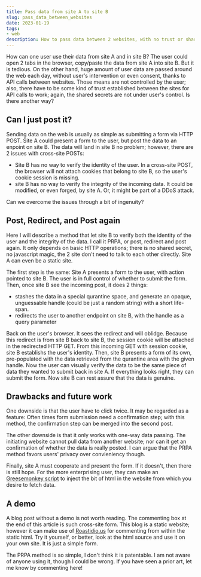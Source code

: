 ```yaml
---
title: Pass data from site A to site B
slug: pass_data_between_websites
date: 2023-01-19
tags:
- web
description: How to pass data between 2 websites, with no trust or shared secret established between the 2 websites?
---
```


How can one user use their data from site A and in site B? The user could open 2 tabs in the browser, copy/paste the data from site A into site B. But it is tedious. On the other hand, huge amount of user data are passed around the web each day, without user's intervention or even consent, thanks to API calls between websites. Those means are not controlled by the user; also, there have to be some kind of trust established between the sites for API calls to work; again, the shared secrets are not under user's control. Is there another way?

## Can I just post it? ##

Sending data on the web is usually as simple as submitting a form via HTTP POST. Site A could present a form to the user, but post the data to an enpoint on site B. The data will land in site B no problem; however, there are 2 issues with cross-site POSTs:

* Site B has no way to verify the identity of the user. In a cross-site POST, the browser will not attach cookies that belong to site B, so the user's cookie session is missing.
* site B has no way to verify the integrity of the incoming data. It could be modified, or even forged, by site A. Or, it might be part of a DDoS attack.

Can we overcome the issues through a bit of ingenuity?

## Post, Redirect, and Post again ##

Here I will describe a method that let site B to verify both the identity of the user and the integrity of the data. I call it PRPA, or post, redirect and post again. It only depends on basic HTTP operations; there is no shared secret, no javascript magic, the 2 site don't need to talk to each other directly. Site A can even be a static site.

The first step is the same: Site A presents a form to the user, with action pointed to site B. The user is in full control of whether to submit the form. Then, once site B see the incoming post, it does 2 things:

* stashes the data in a special qurantine space, and generate an opaque, unguessable handle (could be just a random string) with a short life-span.
* redirects the user to another endpoint on site B, with the handle as a query parameter

Back on the user's browser. It sees the redirect and will oblidge. Because this redirect is from site B back to site B, the session cookie will be attached in the redirected HTTP GET. From this incoming GET with session cookie, site B establishs the user's identity. Then, site B presents a form of its own, pre-populated with the data retrieved from the qurantine area with the given handle. Now the user can visually verify the data to be the same piece of data they wanted to submit back in site A. If everything looks right, they can submit the form. Now site B can rest assure that the data is genuine.

## Drawbacks and future work ##

One downside is that the user have to click twice. It may be regarded as a feature: Often times form submission need a confirmation step; with this method, the confirmation step can be merged into the second post.

The other downside is that it only works with one-way data passing. The initiating website cannot pull data from another website; nor can it get an confirmation of whether the data is really posted. I can argue that the PRPA method favors users' privacy over convieniency though.

Finally, site A must cooperate and present the form. If it doesn't, then there is still hope. For the more enterprising user, they can make an [Greesemonkey script](https://www.greasespot.net/) to inject the bit of html in the website from which you desire to fetch data.

## A demo ##

A blog post without a demo is not worth reading. The commenting box at the end of this article is such cross-site form. This blog is a static website; however it can make use of [Roastidio.us](https://roastidio.us) for commenting from within the static html. Try it yourself, or better, look at the html source and use it on your own site. It is just a simple form.

The PRPA method is so simple, I don't think it is patentable. I am not aware of anyone using it, though I could be wrong. If you have seen a prior art, let me know by commenting here!


